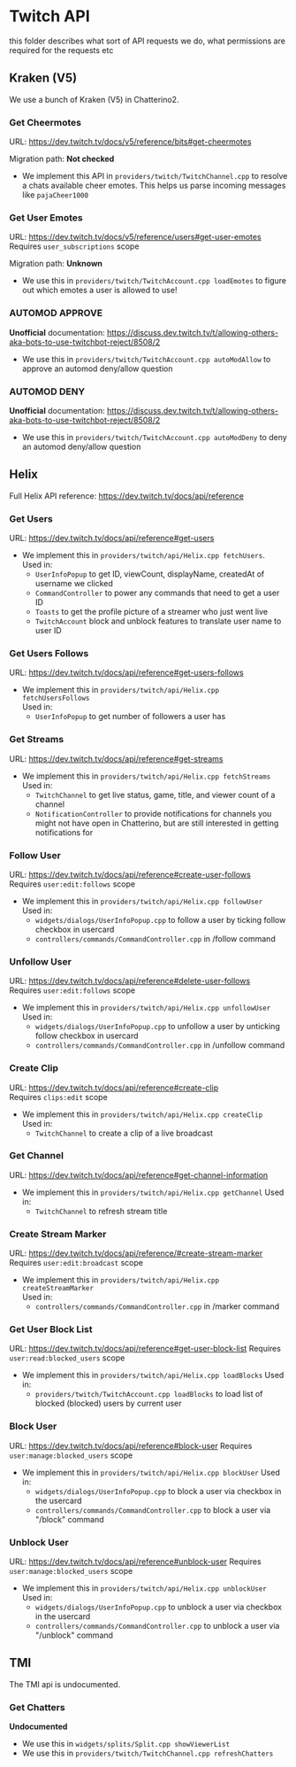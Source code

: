 # Twitch API
this folder describes what sort of API requests we do, what permissions are required for the requests etc

## Kraken (V5)
We use a bunch of Kraken (V5) in Chatterino2.

### Get Cheermotes
URL: https://dev.twitch.tv/docs/v5/reference/bits#get-cheermotes

Migration path: **Not checked**

 * We implement this API in `providers/twitch/TwitchChannel.cpp` to resolve a chats available cheer emotes. This helps us parse incoming messages like `pajaCheer1000`

### Get User Emotes
URL: https://dev.twitch.tv/docs/v5/reference/users#get-user-emotes  
Requires `user_subscriptions` scope

Migration path: **Unknown**

 * We use this in `providers/twitch/TwitchAccount.cpp loadEmotes` to figure out which emotes a user is allowed to use!

### AUTOMOD APPROVE
**Unofficial** documentation: https://discuss.dev.twitch.tv/t/allowing-others-aka-bots-to-use-twitchbot-reject/8508/2

 * We use this in `providers/twitch/TwitchAccount.cpp autoModAllow` to approve an automod deny/allow question

### AUTOMOD DENY
**Unofficial** documentation: https://discuss.dev.twitch.tv/t/allowing-others-aka-bots-to-use-twitchbot-reject/8508/2

 * We use this in `providers/twitch/TwitchAccount.cpp autoModDeny` to deny an automod deny/allow question

## Helix
Full Helix API reference: https://dev.twitch.tv/docs/api/reference

### Get Users
URL: https://dev.twitch.tv/docs/api/reference#get-users

 * We implement this in `providers/twitch/api/Helix.cpp fetchUsers`.  
   Used in:
     * `UserInfoPopup` to get ID, viewCount, displayName, createdAt of username we clicked
     * `CommandController` to power any commands that need to get a user ID
     * `Toasts` to get the profile picture of a streamer who just went live
     * `TwitchAccount` block and unblock features to translate user name to user ID

### Get Users Follows
URL: https://dev.twitch.tv/docs/api/reference#get-users-follows

 * We implement this in `providers/twitch/api/Helix.cpp fetchUsersFollows`  
   Used in:
     * `UserInfoPopup` to get number of followers a user has

### Get Streams
URL: https://dev.twitch.tv/docs/api/reference#get-streams

 * We implement this in `providers/twitch/api/Helix.cpp fetchStreams`  
   Used in:
     * `TwitchChannel` to get live status, game, title, and viewer count of a channel
     * `NotificationController` to provide notifications for channels you might not have open in Chatterino, but are still interested in getting notifications for

### Follow User
URL: https://dev.twitch.tv/docs/api/reference#create-user-follows  
Requires `user:edit:follows` scope

 * We implement this in `providers/twitch/api/Helix.cpp followUser`  
   Used in:
     * `widgets/dialogs/UserInfoPopup.cpp` to follow a user by ticking follow checkbox in usercard
     * `controllers/commands/CommandController.cpp` in /follow command

### Unfollow User
URL: https://dev.twitch.tv/docs/api/reference#delete-user-follows  
Requires `user:edit:follows` scope

 * We implement this in `providers/twitch/api/Helix.cpp unfollowUser`  
   Used in:
     * `widgets/dialogs/UserInfoPopup.cpp` to unfollow a user by unticking follow checkbox in usercard
     * `controllers/commands/CommandController.cpp` in /unfollow command

### Create Clip
URL: https://dev.twitch.tv/docs/api/reference#create-clip  
Requires `clips:edit` scope

 * We implement this in `providers/twitch/api/Helix.cpp createClip`  
   Used in:
     * `TwitchChannel` to create a clip of a live broadcast

### Get Channel
URL: https://dev.twitch.tv/docs/api/reference#get-channel-information

 * We implement this in `providers/twitch/api/Helix.cpp getChannel`
   Used in:
     * `TwitchChannel` to refresh stream title

### Create Stream Marker
URL: https://dev.twitch.tv/docs/api/reference/#create-stream-marker  
Requires `user:edit:broadcast` scope

 * We implement this in `providers/twitch/api/Helix.cpp createStreamMarker`  
   Used in:
     * `controllers/commands/CommandController.cpp` in /marker command

### Get User Block List
URL: https://dev.twitch.tv/docs/api/reference#get-user-block-list
Requires `user:read:blocked_users` scope

 * We implement this in `providers/twitch/api/Helix.cpp loadBlocks`
   Used in:
     * `providers/twitch/TwitchAccount.cpp loadBlocks` to load list of blocked (blocked) users by current user

### Block User
URL: https://dev.twitch.tv/docs/api/reference#block-user
Requires `user:manage:blocked_users` scope

 * We implement this in `providers/twitch/api/Helix.cpp blockUser`
   Used in:
     * `widgets/dialogs/UserInfoPopup.cpp` to block a user via checkbox in the usercard
     * `controllers/commands/CommandController.cpp` to block a user via "/block" command

### Unblock User
URL: https://dev.twitch.tv/docs/api/reference#unblock-user
Requires `user:manage:blocked_users` scope

 * We implement this in `providers/twitch/api/Helix.cpp unblockUser`
   Used in:
     * `widgets/dialogs/UserInfoPopup.cpp` to unblock a user via checkbox in the usercard
     * `controllers/commands/CommandController.cpp` to unblock a user via "/unblock" command

## TMI
The TMI api is undocumented.

### Get Chatters
**Undocumented**

 * We use this in `widgets/splits/Split.cpp showViewerList`
 * We use this in `providers/twitch/TwitchChannel.cpp refreshChatters`
